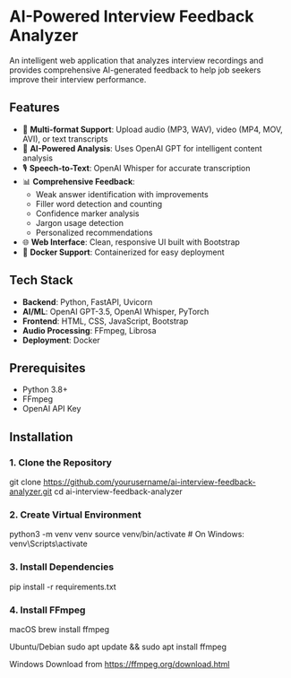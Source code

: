 # AI-Powered Interview Feedback Analyzer

An intelligent web application that analyzes interview recordings and provides comprehensive AI-generated feedback to help job seekers improve their interview performance.

## Features

- 🎵 **Multi-format Support**: Upload audio (MP3, WAV), video (MP4, MOV, AVI), or text transcripts
- 🤖 **AI-Powered Analysis**: Uses OpenAI GPT for intelligent content analysis
- 🎙️ **Speech-to-Text**: OpenAI Whisper for accurate transcription
- 📊 **Comprehensive Feedback**: 
  - Weak answer identification with improvements
  - Filler word detection and counting
  - Confidence marker analysis
  - Jargon usage detection
  - Personalized recommendations
- 🌐 **Web Interface**: Clean, responsive UI built with Bootstrap
- 🐳 **Docker Support**: Containerized for easy deployment

## Tech Stack

- **Backend**: Python, FastAPI, Uvicorn
- **AI/ML**: OpenAI GPT-3.5, OpenAI Whisper, PyTorch
- **Frontend**: HTML, CSS, JavaScript, Bootstrap
- **Audio Processing**: FFmpeg, Librosa
- **Deployment**: Docker

## Prerequisites

- Python 3.8+
- FFmpeg
- OpenAI API Key

## Installation

### 1. Clone the Repository

git clone https://github.com/yourusername/ai-interview-feedback-analyzer.git
cd ai-interview-feedback-analyzer


### 2. Create Virtual Environment

python3 -m venv venv
source venv/bin/activate # On Windows: venv\Scripts\activate

### 3. Install Dependencies

pip install -r requirements.txt

### 4. Install FFmpeg

macOS
brew install ffmpeg

Ubuntu/Debian
sudo apt update && sudo apt install ffmpeg

Windows
Download from https://ffmpeg.org/download.html
